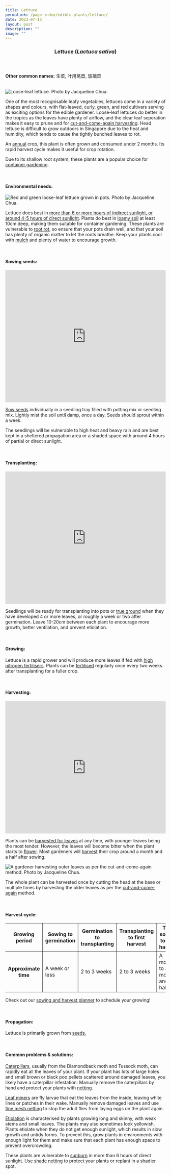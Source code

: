 ```yaml
---
title: Lettuce
permalink: /page-index/edible-plants/lettuce/
date: 2023-07-13
layout: post
description: ""
image: ""
---
```

<header>
	<h3>Lettuce (<em>Lactuca sativa</em>)</h3>
</header>
	
<section>
	<p><strong>Other common names:</strong> 生菜, 叶用莴苣, 玻璃菜</p>
	<br>
</section>

<section>
	<img title="Loose-leaf lettuce. Photo by Jacqueline Chua." src="/images/Plants/Lettuce_JacChua%20(3).jpg">
	<p>One of the most recognisable leafy vegetables, lettuces come in a variety of shapes and colours, with flat-leaved, curly, green, and red cultivars serving as exciting options for the edible gardener. Loose-leaf lettuces do better in the tropics as the leaves have plenty of airflow, and the clear leaf seperation makes it easy to prune and for <a href="/page-index/horticulture-techniques/cut-and-come-again/">cut-and-come-again harvesting</a>. Head lettuce is difficult to grow outdoors in Singapore due to the heat and humidity, which tends to cause the tightly bunched leaves to rot.</p>
	<p>An <a href="/learn-more-about-gardening/glossary/#a">annual</a> crop, this plant is often grown and consumed under 2 months. Its rapid harvest cycle makes it useful for crop rotation.</p>
  <p>Due to its shallow root system, these plants are a popular choice for <a href="/page-index/horticulture-techniques/planting-in-containers/">container gardening</a>.</p>
	<br>
</section>

<section>
	<h4>Environmental needs:</h4>
		<img title="Red and green loose-leaf lettuce grown in pots. Photo by Jacqueline Chua." src="/images/Horti%20techniques/ContainerPlanting_JacChua%20(3).jpg">
		<p>Lettuce does best in <a href="/page-index/horticulture-techniques/gauging-light/">more than 6 or more hours of indirect sunlight, or around 4-5 hours of direct sunlight</a>. Plants do best in <a href="/page-index/horticulture-techniques/soil/">loamy soil</a> at least 10cm deep, making them suitable for container gardening. These plants are vulnerable to <a href="/page-index/plant-problems/root-rot/">root rot</a>, so ensure that your pots drain well, and that your soil has plenty of organic matter to let the roots breathe. Keep your plants cool with <a href="/page-index/horticulture-techniques/mulching/">mulch</a> and plenty of water to encourage growth.</p>
	<br>
</section>

<section>
  <h4>Sowing seeds:</h4>
			<iframe width="100%" height="415" src="https://www.youtube.com/embed/x7J87wY7U6s" title="YouTube video player" frameborder="0" allow="accelerometer; autoplay; clipboard-write; encrypted-media; gyroscope; picture-in-picture; web-share" allowfullscreen=""></iframe>	<br>
		<p><a href="/page-index/horticulture-techniques/propagating-by-seed/">Sow seeds</a> individually in a seedling tray filled with potting mix or seedling mix. Lightly mist the soil until damp, once a day. Seeds should sprout within a week.</p>
		<p>The seedlings will be vulnerable to high heat and heavy rain and are best kept in a sheltered propagation area or a shaded space with around 4 hours of partial or direct sunlight.</p>
	<br>
</section>

<section>
	<h4>Transplanting:</h4>
			<iframe allowfullscreen="" allow="accelerometer; autoplay; clipboard-write; encrypted-media; gyroscope; picture-in-picture; web-share" frameborder="0" title="YouTube video player" src="https://www.youtube.com/embed/lItBHYjyrKg" height="415" width="100%"></iframe><br>
		<p>Seedlings will be ready for transplanting into pots or <a href="/page-index/horticulture-techniques/true-ground/">true ground</a> when they have developed 4 or more leaves, or roughly a week or two after germination. Leave 10-20cm between each plant to encourage more growth, better ventilation, and prevent etiolation.</p>
	<br>
</section>
	
<section>
	<h4>Growing:</h4>
		<p>Lettuce is a rapid grower and will produce more leaves if fed with <a href="/page-index/horticulture-techniques/fertilising/">high nitrogen fertilisers</a>. Plants can be <a href="/page-index/horticulture-techniques/fertilising/">fertilised</a> regularly once every two weeks after transplanting for a fuller crop.</p>
	<br>
</section>

<section>
	<h4>Harvesting:</h4>
				<iframe allowfullscreen="" allow="accelerometer; autoplay; clipboard-write; encrypted-media; gyroscope; picture-in-picture; web-share" frameborder="0" title="YouTube video player" src="https://www.youtube.com/embed/f_Uoug7ZSeg" height="415" width="100%"></iframe><br>
		<p>Plants can be <a href="/page-index/horticulture-techniques/harvesting-hygiene/">harvested for leaves</a> at any time, with younger leaves being the most tender. However, the leaves will become bitter when the plant starts to <a href="/learn-more-about-gardening/glossary/#flower">flower</a>. Most gardeners will <a href="/page-index/horticulture-techniques/harvesting-hygiene/">harvest</a> their crop around a month and a half after sowing.</p>
		<img title="A gardener harvesting outer leaves as per the cut-and-come-again method. Photo by Jacqueline Chua." src="/images/Horti%20techniques/cutandcomeagain_lettuce_jacquelinechua.jpg">
		<p>The whole plant can be harvested once by cutting the head at the base or multiple times by harvesting the older leaves as per the <a href="/page-index/horticulture-techniques/cut-and-come-again/">cut-and-come-again</a> method.</p>
	<br>
</section>

<section>
	<h4>Harvest cycle:</h4>
	<table>
		<thead>
			<tr>
				<th style="border-bottom:0px; border-right:solid 1px;">Growing period</th>
				<th style="border-bottom:0px; border-right:solid 1px;">Sowing to germination</th>
				<th style="border-bottom:0px; border-right:solid 1px;">Germination to transplanting</th>
				<th style="border-bottom:0px; border-right:solid 1px;">Transplanting to first harvest</th>
				<th style="border-bottom:0px; border-left:solid 1px;">Total sowing to first harvest</th>
			</tr>
		</thead>
		<tbody>
			<tr>
				<th style="border-right:solid 1px;">Approximate time</th>
				<td style="border-right:solid 1px;">A week or less</td>
				<td style="border-right:solid 1px;">2 to 3 weeks</td>
				<td style="border-right:solid 1px;">2 to 3 weeks</td>
				<td style="border-left:solid 1px;">A month to a month and a half</td>
			</tr>
		</tbody>
	</table>
		<p>Check out our <a href="/digital-tools/sowing-planner/">sowing and harvest planner</a> to schedule your growing! </p> 
	<br> 
</section>

<section>
	<h4>Propagation:</h4>
		<p>Lettuce is primarily grown from <a href="/page-index/horticulture-techniques/propagating-by-seed/">seeds. </a></p>
	<br>
</section>

<section>
	<h4>Common problems &amp; solutions:</h4>
		<p><a href="/page-index/pests/caterpillars/">Caterpillars</a>, usually from the Diamondback moth and Tussock moth, can rapidly eat all the leaves of your plant. If your plant has lots of large holes and small brown or black poo pellets scattered around damaged leaves, you likely have a caterpillar infestation. Manually remove the caterpillars by hand and protect your plants with <a href="/page-index/hardscapes/netting/">netting</a>.</p>
		<p><a href="/page-index/pests/leaf-miner/">Leaf miners</a> are fly larvae that eat the leaves from the inside, leaving white lines or patches in their wake. Manually remove damaged leaves and use <a href="/page-index/hardscapes/netting/">fine mesh netting</a> to stop the adult flies from laying eggs on the plant again.</p>
	<p><a href="/page-index/plant-problems/etiolation/">Etiolation</a> is characterised by plants growing long and skinny, with weak stems and small leaves. The plants may also sometimes look yellowish. Plants etiolate when they do not get enough sunlight, which results in slow growth and untidy forms. To prevent this, grow plants in environments with enough light for them and make sure that each plant has enough space to prevent overcrowding.</p>
		<p>These plants are vulnerable to <a href="/page-index/plant-problems/sunburn/">sunburn</a> in more than 6 hours of direct sunlight. Use <a href="/page-index/hardscapes/netting/">shade netting</a> to protect your plants or replant in a shadier spot.</p>
	<br>
</section>